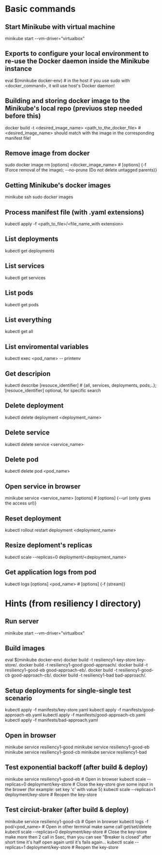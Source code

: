 # Basic commands

## Start Minikube with virtual machine
minikube start --vm-driver="virtualbox"

## Exports to configure your local environment to re-use the Docker daemon inside the Minikube instance
eval $(minikube docker-env) 											# in the host if you use sudo with <docker_command>, it will use host's Docker daemon!

## Building and storing docker image to the Minikube's local repo (previuos step needed before this)
docker build -t <desired_image_name> <path_to_the_docker_file>  						# <desired_image_name> should match with the image in the corresponding manifest file!

## Remove image from docker
sudo docker image rm [options] <docker_image_name>						 		# [options] {-f (Force removal of the image); --no-prune (Do not delete untagged parents)}

## Getting Minikube's docker images
minikube ssh
sudo docker images

## Process manifest file (with .yaml extensions)
kubectl apply -f <path_to_file>/<file_name_with extension>

## List deployments
kubectl get deployments

## List services
kubectl get services

## List pods
kubectl get pods

## List everything
kubectl get all

## List enviromental variables
kubectl exec <pod_name> -- printenv

## Get descripion
kubectl describe <resource> [resouce_identifier]								# <resource> {all, services, deployments, pods,..}; [resouce_identifier] optional, for specific search

## Delete deployment
kubectl delete deployment <deployment_name>

## Delete service
kubectl delete service <service_name>

## Delete pod
kubectl delete pod <pod_name>

## Open service in browser
minikube service <service_name> [options]									# [options] {--url (only gives the access url)}

## Reset deployment
kubectl rollout restart deployment <deployment_name>

## Resize deploment's replicas
kubectl scale --replicas=0 deployment/<deployment_name>

## Get application logs from pod
kubectl logs [options] <pod_name>										# [options] {-f (stream)}

# Hints (from resiliency I directory)

## Run server
minikube start --vm-driver="virtualbox"

## Build images
eval $(minikube docker-env)
docker build -t resiliency1-key-store key-store/.
docker build -t resiliency1-good good-approach/.
docker build -t resiliency1-good-eb good-approach-eb/.
docker build -t resiliency1-good-cb good-approach-cb/.
docker build -t resiliency1-bad bad-approach/.

## Setup deployments for single-single test scenario
kubectl apply -f manifests/key-store.yaml
kubectl apply -f manifests/good-approach-eb.yaml
kubectl apply -f manifests/good-approach-cb.yaml
kubectl apply -f manifests/bad-approach.yaml

## Open in browser
minikube service resiliency1-good
minikube service resiliency1-good-eb
minikube service resiliency1-good-cb
minikube service resiliency1-bad

## Test exponential backoff (after build & deploy)
minikube service resiliency1-good-eb				# Open in browser
kubectl scale --replicas=0 deployment/key-store		# Close the key-store
give some input in the brower (for example: set key 'c' with value 5)
kubectl scale --replicas=1 deployment/key-store		# Reopen the key-store

## Test circiut-braker (after build & deploy)
minikube service resiliency1-good-cb				# Open in browser
kubectl logs -f pod/<pod_name>				# Open in other terminal
make same call get/set/delete
kubectl scale --replicas=0 deployment/key-store		# Close the key-store
make more then 2 call in 5sec, than you can see "Breaker is closed" after short time it's half open again until it's fails again...
kubectl scale --replicas=1 deployment/key-store		# Reopen the key-store



